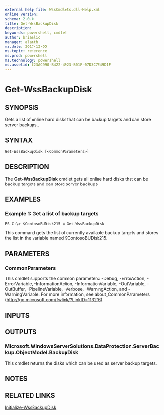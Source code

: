 ```yaml
---
external help file: WssCmdlets.dll-Help.xml
online version: 
schema: 2.0.0
title: Get-WssBackupDisk
description: 
keywords: powershell, cmdlet
author: brianlic
manager: alanth
ms.date: 2017-12-05
ms.topic: reference
ms.prod: powershell
ms.technology: powershell
ms.assetid: C23AC990-B422-4923-B01F-07D3C7E49D1F
---
```


# Get-WssBackupDisk

## SYNOPSIS
Gets a list of online hard disks that can be backup targets and can store server backups..

## SYNTAX

```
Get-WssBackupDisk [<CommonParameters>]
```

## DESCRIPTION
The **Get-WssBackupDisk** cmdlet gets all online hard disks that can be  backup targets and can store server backups.

## EXAMPLES

### Example 1: Get a list of backup targets
```
PS C:\> $ContosoBUDisk215 = Get-WssBackupDisk
```

This command gets the list of currently available backup targets and stores the list in the variable named $ContosoBUDisk215.

## PARAMETERS

### CommonParameters
This cmdlet supports the common parameters: -Debug, -ErrorAction, -ErrorVariable, -InformationAction, -InformationVariable, -OutVariable, -OutBuffer, -PipelineVariable, -Verbose, -WarningAction, and -WarningVariable. For more information, see about_CommonParameters (http://go.microsoft.com/fwlink/?LinkID=113216).

## INPUTS

## OUTPUTS

### Microsoft.WindowsServerSolutions.DataProtection.ServerBackup.ObjectModel.BackupDisk
This cmdlet returns the disks which can be used as server backup targets.

## NOTES

## RELATED LINKS

[Initialize-WssBackupDisk](./Initialize-WssBackupDisk.md)


